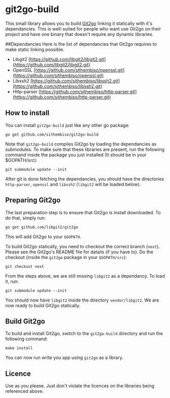 # git2go-build
This small library allows you to build [Git2go](https://github.com/libgit2/git2go) linking it statically with it's dependancies. This is well-suited for people who want use Git2go on their project and have one binary that doesn't require any dynamic libraries.

##Dependancies
Here is the list of dependancies that Git2go requires to make static linking possible.

 * Libgit2 [https://github.com/libgit2/libgit2.git](https://github.com/libgit2/libgit2.git)
 * OpenSSL [https://github.com/sithembiso/openssl.git](https://github.com/sithembiso/openssl.git)
 * Libssh2 [https://github.com/sithembiso/libssh2.git](https://github.com/sithembiso/libssh2.git)
 * Http-parser [https://github.com/sithembiso/http-parser.git](https://github.com/sithembiso/http-parser.git)
 
## How to install
You can install `git2go-build` just like any other go package:
```
go get github.com/sithembiso/git2go-build
```
Note that `git2go-build` compiles Git2go by loading the dependancies as submodules. To make sure that these libraries are present, run the following command inside the package you just installed (It should be in your $GOPATH/src):
```
git submodule update --init
```
After git is done fetching the dependancies, you should have the directories `http-parser`, `openssl` and `libssh2` (`libgit2` will be loaded below).

## Preparing Git2go
The last preparation step is to ensure that Git2go is install downloaded. To do that, simply run:
```
go get github.com/libgit2/git2go
```
This will add Git2go to your `$GOPATH`.

To build Git2go statically, you need to checkout the correct branch (`next`). Please see the Git2go's README file for datails (if you have to). Do the checkout (inside the `git2go` package in your `$GOPATH/src`):
```
git checkout next
```
From the steps above, we are still missing `libgit2` as a dependancy. To load it, run:
```
git submodule update --init
```
You should now have `libgit2` inside the directory `vendor/libgit2`.
We are now ready to build Git2go statically.

## Build Git2go
To build and install Git2go, switch to the `git2go-build` directory and run the following command:
```
make install
```
You can now run write you app using `git2go` as a library.

## Licence
Use as you please. Just don't violate the licences on the libraries being referenced above.